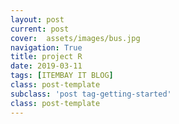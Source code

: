 ```yaml
---
layout: post
current: post
cover:  assets/images/bus.jpg
navigation: True
title: project R
date: 2019-03-11
tags: [ITEMBAY IT BLOG]
class: post-template
subclass: 'post tag-getting-started'
class: post-template
---
```

